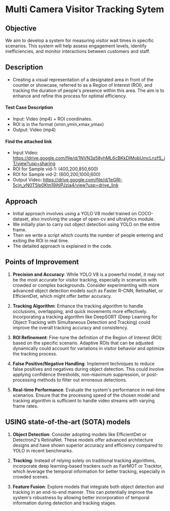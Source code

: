 # Multi Camera Visitor Tracking Sytem

## Objective

We aim to develop a system for measuring visitor wait times in specific scenarios. This system will help assess engagement levels, identify inefficiencies, and monitor interactions between customers and staff.

## Description

- Creating a visual representation of a designated area in front of the counter or showcase, referred to as a Region of Interest (ROI), and tracking the duration of people's presence within this area. The aim is to enhance and refine this process for optimal efficiency.

#### Test Case Description

- Input: Video (mp4) + ROI coordinates.
- ROI is in the format (xmin,ymin,xmax,ymax)
- Output: Video (mp4)

#### Find the attached link 

- Input Video: <https://drive.google.com/file/d/1NVN3a58yhML6cBKkDIMobUmcLnzfS_jT/view?usp=sharing>
- ROI for Sample vid-1: (400,200,850,600)
- ROI for Sample vid-2: (600,200,1000,600)
- Output Video: <https://drive.google.com/file/d/1eGRl-5cjn_vN0T5Ip0Ktn19ihlPJzia4/view?usp=drive_link>
  
## Approach

- Initial approach involves using a YOLO V8 model trained on COCO-dataset, also involving the usage of open-cv and ultralytics module.
- We initially plan to carry out object detection using YOLO on the entire frame.
- Then we write a script which counts the number of people entering and exiting the ROI in real time.
- The detailed approach is explained in the code.
   

## Points of Improvement

1. **Precision and Accuracy**: While YOLO V8 is a powerful model, it may not be the most accurate for visitor tracking, especially in scenarios with crowded or complex backgrounds. Consider experimenting with more advanced object detection models such as Faster R-CNN, RetinaNet, or EfficientDet, which might offer better accuracy.

2. **Tracking Algorithm**: Enhance the tracking algorithm to handle occlusions, overlapping, and quick movements more effectively. Incorporating a tracking algorithm like DeepSORT (Deep Learning for Object Tracking with Simultaneous Detection and Tracking) could improve the overall tracking accuracy and consistency.

3. **ROI Refinement**: Fine-tune the definition of the Region of Interest (ROI) based on the specific scenario. Adaptive ROIs that can be adjusted dynamically could account for variations in visitor behavior and optimize the tracking process.

4. **False Positive/Negative Handling**: Implement techniques to reduce false positives and negatives during object detection. This could involve applying confidence thresholds, non-maximum suppression, or post-processing methods to filter out erroneous detections.

5. **Real-time Performance**: Evaluate the system's performance in real-time scenarios. Ensure that the processing speed of the chosen model and tracking algorithm is sufficient to handle video streams with varying frame rates.

## USING state-of-the-art (SOTA) models

1. **Object Detection**: Consider adopting models like EfficientDet or Detectron2's RetinaNet. These models offer advanced architecture designs and have shown superior accuracy and efficiency compared to YOLO in recent benchmarks.

2. **Tracking**: Instead of relying solely on traditional tracking algorithms, incorporate deep learning-based trackers such as FairMOT or Tracktor, which leverage the temporal information for better tracking, especially in crowded scenes.

3. **Feature Fusion**: Explore models that integrate both object detection and tracking in an end-to-end manner. This can potentially improve the system's robustness by allowing better incorporation of temporal information during detection and tracking stages.

